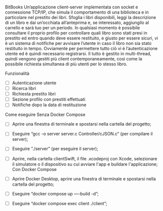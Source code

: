 BitBooks
Un’applicazione client-server implementata con socket e connessione TCP/IP, che simula il comportamento di una biblioteca e in particolare nel prestito dei libri.
Sfoglia i libri disponibili, leggi la descrizione di un libro e dai un’occhiata all’anteprima e, se interessato, aggiungilo al carrello e sarà tuo per un periodo. In qualsiasi momento è possibile consultare il proprio profilo per controllare quali libro sono stati presi in prestito ed entro quando deve essere restituito, e giusto per essere sicuri, vi è un sistema di notifiche per avvisare l’utente in caso il libro non sia stato restituito in tempo.
Ovviamente per permettere tutto ciò vi è l’autenticazione utente ed è quindi necessario registrarsi.
Il tutto è gestito in multi-thread, quindi vengono gestiti più client contemporaneamente, cosi come la possibile richiesta simultanea di più utenti per lo stesso libro.

Funzionalità
- [ ] Autenticazione utente
- [ ] Ricerca libri
- [ ] Richiesta prestito libri
- [ ] Sezione profilo con prestiti effettuati
- [ ] Notifiche dopo la data di restituzione

Come eseguire
Senza Docker Compose
- [ ] Aprire una finestra di terminale e spostarsi nella cartella del progetto;
- [ ] Eseguire “gcc -o server server.c Controller/cJSON.c“ (per compilare il server);
- [ ] Eseguire “./server” (per eseguire il server);
- [ ] Aprire, nella cartella clientSwift, il file .xcodeproj con Xcode, selezionare il simulatore o il dispositivo su cui avviare l'app e buildare l'applicazione;
Con Docker Compose
- [ ] Aprire Docker Desktop, aprire una finestra di terminale e spostarsi nella cartella del progetto;
- [ ] Eseguire “docker compose up —-build -d”;
- [ ] Eseguire “docker compose exec client ./client”;

